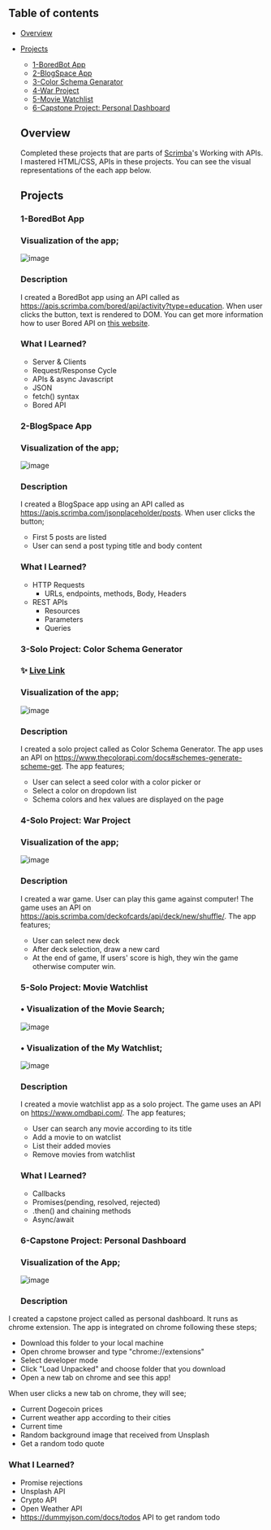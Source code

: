 ## Table of contents

- [Overview](#overview)

- [Projects](#projects)

  - [1-BoredBot App](#bored-bot)
  - [2-BlogSpace App](#blog-space)
  - [3-Color Schema Genarator](#color-generator)
  - [4-War Project](#war-project)
  - [5-Movie Watchlist](#movie-watchlist)
  - [6-Capstone Project: Personal Dashboard](#personal-dashboard)
    
    
  ## Overview

  Completed these projects that are parts of [Scrimba](https://scrimba.com/learn/frontend/)'s Working with APIs. I mastered HTML/CSS, APIs in these projects.
  You can see the visual representations of the each app below.

  ## Projects

  ### 1-BoredBot App

  ### Visualization of the app;
  ![image](./1-BoredBot-app/BoredBot.gif)
  
  ### Description
  
  I created a BoredBot app using an API called as https://apis.scrimba.com/bored/api/activity?type=education. When user clicks the button, text is rendered to DOM. You can get more information how to user Bored API on [this website](https://apis.scrimba.com/bored/documentation).
  
  
  ### What I Learned?
  - Server & Clients
  - Request/Response Cycle
  - APIs & async Javascript
  - JSON
  - fetch() syntax
  - Bored API
    
    
  ### 2-BlogSpace App
  
  ### Visualization of the app;
  ![image](./2-BlogSpace-app/BlogSpace.gif)
  
  ### Description
  
  I created a BlogSpace app using an API called as https://apis.scrimba.com/jsonplaceholder/posts. When user clicks the button;
    - First 5 posts are listed
    - User can send a post typing title and body content


  ### What I Learned?
  - HTTP Requests
    - URLs, endpoints, methods, Body, Headers
  - REST APIs
    - Resources
    - Parameters
    - Queries
    
    
  ### 3-Solo Project: Color Schema Generator
  ### ✨ [Live Link](https://scrimba-color-generator.netlify.app/)
  
  ### Visualization of the app;
  ![image](./3-color-schema-generator/color-generator.gif)
  
  ### Description
  
  I created a solo project called as Color Schema Generator. The app uses an API on https://www.thecolorapi.com/docs#schemes-generate-scheme-get. The app features;
    - User can select a seed color with a color picker or
    - Select a color on dropdown list
    - Schema colors and hex values are displayed on the page
    
    
    
  ### 4-Solo Project: War Project
  
  ### Visualization of the app;
  ![image](./4-war-project/war-game.gif)
  
  ### Description
  
  I created a war game. User can play this game against computer! The game uses an API on https://apis.scrimba.com/deckofcards/api/deck/new/shuffle/. The app features;
    - User can select new deck
    - After deck selection, draw a new card
    - At the end of game, If users' score is high, they win the game otherwise computer win.
    
    
  ### 5-Solo Project: Movie Watchlist
  
  ### • Visualization of the Movie Search;
  ![image](./5-movie-watchlist/movie-search.gif)
  
    
  ### • Visualization of the My Watchlist;
  ![image](./5-movie-watchlist/my-movies.gif)
  
  ### Description
  
  I created a movie watchlist app as a solo project. The game uses an API on https://www.omdbapi.com/. The app features;
    - User can search any movie according to its title
    - Add a movie to on watclist
    - List their added movies
    - Remove movies from watchlist
    
  ### What I Learned?
  - Callbacks
  - Promises(pending, resolved, rejected)
  - .then() and chaining methods
  - Async/await
  
  
  ### 6-Capstone Project: Personal Dashboard
  
  ### Visualization of the App;
  ![image](./6-personal-dashboard/personal-dashboard.gif)
  
  ### Description
  
 I created a capstone project called as personal dashboard. It runs as chrome extension. The app is integrated on chrome following these steps;
  - Download this folder to your local machine
  - Open chrome browser and type "chrome://extensions"
  - Select developer mode
  - Click "Load Unpacked" and choose folder that you download
  - Open a new tab on chrome and see this app!
  
 When user clicks a new tab on chrome, they will see;
  - Current Dogecoin prices
  - Current weather app according to their cities
  - Current time
  - Random background image that received from Unsplash
  - Get a random todo quote
    
  ### What I Learned?
  - Promise rejections
  - Unsplash API
  - Crypto API
  - Open Weather API
  - https://dummyjson.com/docs/todos API to get random todo

